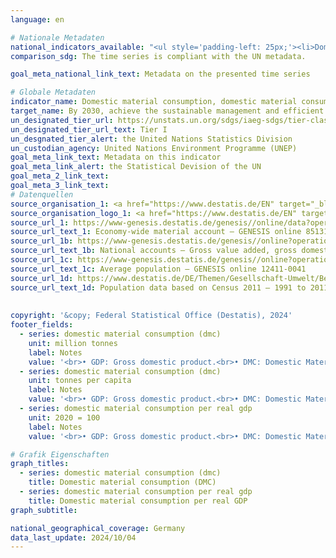 ```yaml
---
language: en    

# Nationale Metadaten    
national_indicators_available: "<ul style='padding-left: 25px;'><li>Domestic material consumption (DMC)</li> <li> Domestic material consumption per real GDP</li></ul>"    
comparison_sdg: The time series is compliant with the UN metadata.    

goal_meta_national_link_text: Metadata on the presented time series    

# Globale Metadaten    
indicator_name: Domestic material consumption, domestic material consumption per capita, and domestic material consumption per GDP    
target_name: By 2030, achieve the sustainable management and efficient use of natural resources    
un_designated_tier_url: https://unstats.un.org/sdgs/iaeg-sdgs/tier-classification/    
un_designated_tier_url_text: Tier I    
un_desgnated_tier_alert: the United Nations Statistics Division    
un_custodian_agency: United Nations Environment Programme (UNEP)    
goal_meta_link_text: Metadata on this indicator    
goal_meta_link_alert: the Statistical Devision of the UN    
goal_meta_2_link_text:     
goal_meta_3_link_text:         
# Datenquellen
source_organisation_1: <a href="https://www.destatis.de/EN" target="_blank"> Federal Statistical Office (Destatis) </a>
source_organisation_logo_1: <a href="https://www.destatis.de/EN" target="_blank"><img src="https://sdg-indikatoren.de/public/OrgImgEn/destatis.png" alt="Logo destatis" style="height:60px; width:148px"/></a>
source_url_1: https://www-genesis.destatis.de/genesis//online/data?operation=table&code=85131-0001&bypass=true&language=en
source_url_text_1: Economy-wide material account – GENESIS online 85131-0001
source_url_1b: https://www-genesis.destatis.de/genesis//online?operation=table&code=81000-0001&bypass=true&language=en
source_url_text_1b: National accounts – Gross value added, gross domestic product (nominal/price-adjusted) – GENESIS online 81000-0001
source_url_1c: https://www-genesis.destatis.de/genesis//online?operation=table&code=12411-0041&bypass=true&levelindex=1&levelid=1639396599054#abreadcrumb
source_url_text_1c: Average population – GENESIS online 12411-0041
source_url_1d: https://www.destatis.de/DE/Themen/Gesellschaft-Umwelt/Bevoelkerung/Bevoelkerungsstand/_inhalt.html#sprg233540
source_url_text_1d: Population data based on Census 2011 – 1991 to 2011 (only available in German)
    
    
copyright: '&copy; Federal Statistical Office (Destatis), 2024'    
footer_fields:
  - series: domestic material consumption (dmc)
    unit: million tonnes
    label: Notes
    value: '<br>• GDP: Gross domestic product.<br>• DMC: Domestic Material Consumption.'
  - series: domestic material consumption (dmc)
    unit: tonnes per capita
    label: Notes
    value: '<br>• GDP: Gross domestic product.<br>• DMC: Domestic Material Consumption.<br>• For 2010, the population was calculated backwards using the 2011 census and migration, birth and death statistics.'
  - series: domestic material consumption per real gdp
    unit: 2020 = 100
    label: Notes
    value: '<br>• GDP: Gross domestic product.<br>• DMC: Domestic Material Consumption.'    

# Grafik Eigenschaften    
graph_titles:
  - series: domestic material consumption (dmc)
    title: Domestic material consumption (DMC)
  - series: domestic material consumption per real gdp
    title: Domestic material consumption per real GDP
graph_subtitle:     

national_geographical_coverage: Germany    
data_last_update: 2024/10/04    
---
```


<span></span>